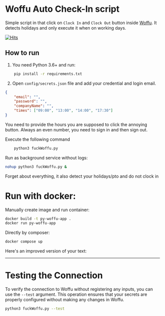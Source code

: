 # Woffu Auto Check-In script

Simple script in that click on `Clock In` and `Clock Out` button inside [Woffu](https://www.woffu.com/en). It detects holidays and only execute it when on working days.

[![Hits](https://hits.seeyoufarm.com/api/count/incr/badge.svg?url=https%3A%2F%2Fgithub.com%2FRarceD%2FFuckWoffu&count_bg=%2379C83D&title_bg=%23555555&icon=&icon_color=%23E7E7E7&title=Hits%3A&edge_flat=false)](https://hits.seeyoufarm.com)

## How to run

1. You need Python 3.6+ and run:
```bash
    pip install -r requirements.txt
```
2. Open `config/secrets.json` file and add your credential and login email.

```json
{
    "email": "",
    "password": "",
    "companyName": "",
    "times": ["09:00", "13:00", "14:00", "17:30"]
}
```
You need to provide the hours you are supposed to click the annoying button. Always an even number, you need to sign in and then sign out.

Execute the following command
```bash
    python3 fuckWoffu.py
```

Run as background service without logs:
```bash
nohup python3 fuckWoffu.py &
```

Forget about everything, it also detect your holidays/pto and do not clock in

# Run with docker:

Manually create image and run container:
```sh
docker build -t py-woffu-app .
docker run py-woffu-app
```

Directly by composer:
```sh
docker compose up
```

Here's an improved version of your text:

---

# Testing the Connection

To verify the connection to Woffu without registering any inputs, you can use the `--test` argument. This operation ensures that your secrets are properly configured without making any changes in Woffu.

```bash
python3 fuckWoffu.py --test
```